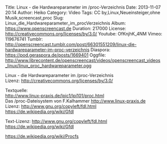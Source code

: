 Title: Linux - die Hardwareparameter im /proc-Verzeichnis
Date: 2013-11-07 20:14
Author: Heiko
Category: Video
Tags: CC by,Linux,Neueinsteiger,ohne Musik,screencast,proc
Slug: Linux_die_Hardwareparameter_im_procVerzeichnis
Album: https://www.openscreencast.de
Duration: 217000
License: http://creativecommons.org/licenses/by/3.0/
Youtube: OfKnjhK_4NM
Vimeo: 119676741
Tumblr: http://openscreencast.tumblr.com/post/66301551209/linux-die-hardwareparameter-im-proc-verzeichnis
Diaspora: https://pod.geraspora.de/posts/1669401
Oggfile: http://www.librecontent.de/openscreencast/videos/openscreencast_videos_linux/linux_proc_hardwareparameter.ogg

Linux - die Hardwareparameter im /proc-Verzeichnis  
Lizenz: <http://creativecommons.org/licenses/by/3.0/>  
  
Textquelle:  
<http://www.linux-praxis.de/lpic1/lpi101/proc.html>  
Das /proc-Dateisystem von F.Kalhammer <http://www.linux-praxis.de>  
Lizenz: <http://www.gnu.org/copyleft/fdl.html>
<https://de.wikipedia.org/wiki/Gfdl>  
  
Text-Lizenz: <http://www.gnu.org/copyleft/fdl.html>
<https://de.wikipedia.org/wiki/Gfdl>  
  
<https://de.wikipedia.org/wiki/Procfs>

